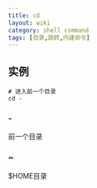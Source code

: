 ```yaml
---
title: cd
layout: wiki
category: shell command
tags: [目录,跳转,内建命令]
---
```


## 实例

```
# 进入前一个目录
cd -
```

### -

前一个目录

### ~

$HOME目录
